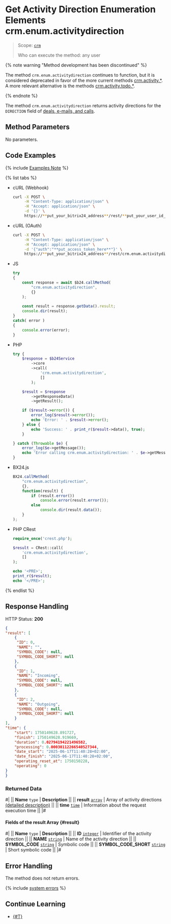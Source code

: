 # Get Activity Direction Enumeration Elements crm.enum.activitydirection

> Scope: [`crm`](../../../../scopes/permissions.md)
>
> Who can execute the method: any user

{% note warning "Method development has been discontinued" %}

The method `crm.enum.activitydirection` continues to function, but it is considered deprecated in favor of the more current methods [crm.activity.*](../../../timeline/activities/index.md). A more relevant alternative is the methods [crm.activity.todo.*](../../../timeline/activities/todo/index.md).

{% endnote %}

The method `crm.enum.activitydirection` returns activity directions for the `DIRECTION` field of [deals, e-mails, and calls](../../../timeline/activities/index.md).

## Method Parameters

No parameters.

## Code Examples

{% include [Examples Note](../../../../../_includes/examples.md) %}

{% list tabs %}

- cURL (Webhook)

    ```bash
    curl -X POST \
         -H "Content-Type: application/json" \
         -H "Accept: application/json" \
         -d '{}' \
         https://**put_your_bitrix24_address**/rest/**put_your_user_id_here**/**put_your_webhook_here**/crm.enum.activitydirection
    ```

- cURL (OAuth)

    ```bash
    curl -X POST \
         -H "Content-Type: application/json" \
         -H "Accept: application/json" \
         -d '{"auth":"**put_access_token_here**"}' \
         https://**put_your_bitrix24_address**/rest/crm.enum.activitydirection
    ```

- JS

    ```js
    try
    {
    	const response = await $b24.callMethod(
    		"crm.enum.activitydirection",
    		{}
    	);
    	
    	const result = response.getData().result;
    	console.dir(result);
    }
    catch( error )
    {
    	console.error(error);
    }
    ```

- PHP

    ```php
    try {
        $response = $b24Service
            ->core
            ->call(
                'crm.enum.activitydirection',
                []
            );
    
        $result = $response
            ->getResponseData()
            ->getResult();
    
        if ($result->error()) {
            error_log($result->error());
            echo 'Error: ' . $result->error();
        } else {
            echo 'Success: ' . print_r($result->data(), true);
        }
    
    } catch (Throwable $e) {
        error_log($e->getMessage());
        echo 'Error calling crm.enum.activitydirection: ' . $e->getMessage();
    }
    ```

- BX24.js

    ```js
    BX24.callMethod(
        "crm.enum.activitydirection",
        {},
        function(result) {
            if (result.error())
                console.error(result.error());
            else
                console.dir(result.data());
        }
    );
    ```

- PHP CRest

    ```php
    require_once('crest.php');

    $result = CRest::call(
        'crm.enum.activitydirection',
        []
    );

    echo '<PRE>';
    print_r($result);
    echo '</PRE>';
    ```

{% endlist %}

## Response Handling

HTTP Status: **200**

```json
{
"result": [
    {
     "ID": 0,
     "NAME": "",
     "SYMBOL_CODE": null,
     "SYMBOL_CODE_SHORT": null
    },
    {
     "ID": 1,
     "NAME": "Incoming",
     "SYMBOL_CODE": null,
     "SYMBOL_CODE_SHORT": null
    },
    {
     "ID": 2,
     "NAME": "Outgoing",
     "SYMBOL_CODE": null,
     "SYMBOL_CODE_SHORT": null
    }
],
"time": {
    "start": 1750149628.891727,
    "finish": 1750149628.919669,
    "duration": 0.02794194221496582,
    "processing": 0.00030112266540527344,
    "date_start": "2025-06-17T11:40:28+02:00",
    "date_finish": "2025-06-17T11:40:28+02:00",
    "operating_reset_at": 1750150228,
    "operating": 0
}
}
```

### Returned Data

#|
|| **Name**
`type` | **Description** ||
|| **result**
[`array`](../../../../data-types.md) | Array of activity directions [(detailed description)](#result) ||
|| **time**
[`time`](../../../../data-types.md#time) | Information about the request execution time ||
|#

#### Fields of the result Array {#result}

#|
|| **Name**
`type` | **Description** ||
|| **ID**
[`integer`](../../../../data-types.md) | Identifier of the activity direction ||
|| **NAME**
[`string`](../../../../data-types.md) | Name of the activity direction ||
|| **SYMBOL_CODE**
[`string`](../../../../data-types.md) | Symbolic code ||
|| **SYMBOL_CODE_SHORT**
[`string`](../../../../data-types.md) | Short symbolic code ||
|#

## Error Handling

The method does not return errors.

{% include [system errors](../../../../../_includes/system-errors.md) %}

## Continue Learning

- [{#T}](./../index.md)
